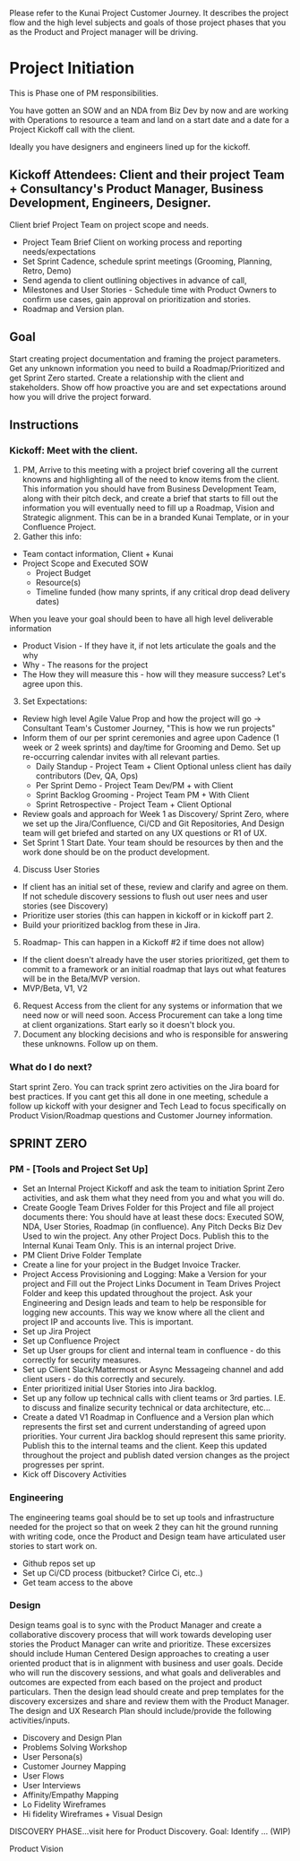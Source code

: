 Please refer to the Kunai Project Customer Journey. It describes the project flow and the high level subjects and goals of those project phases that you as the Product and Project manager will be driving.

# Project Initiation
This is Phase one of PM responsibilities.

You have gotten an SOW and an NDA from Biz Dev by now and are working with Operations to resource a team and land on a start date and a date for a Project Kickoff call with the client.

Ideally you have designers and engineers lined up for the kickoff.

## Kickoff Attendees: Client and their project Team + Consultancy's Product Manager, Business Development, Engineers, Designer.
Client brief Project Team on project scope and needs. 
- Project Team Brief Client on working process and reporting needs/expectations
- Set Sprint Cadence, schedule sprint meetings (Grooming, Planning, Retro, Demo)
- Send agenda to client outlining objectives in advance of call, 
- Milestones and User Stories - Schedule time with Product Owners to confirm use cases, gain approval on prioritization and stories.
- Roadmap and Version plan.
## Goal
Start creating project documentation and framing the project parameters. Get any unknown information you need to build a Roadmap/Prioritized and get Sprint Zero started. Create a relationship with the client and stakeholders. Show off how proactive you are and set expectations around how you will drive the project forward.

## Instructions
### Kickoff: Meet with the client.
1. PM, Arrive to this meeting with a project brief covering all the current knowns and highlighting all of the need to know items from the client. This information you should have from Business Development Team, along with their pitch deck, and create a brief that starts to fill out the information you will eventually need to fill up a Roadmap, Vision and Strategic alignment. This can be in a branded Kunai Template, or in your Confluence Project.
2. Gather this info:
- Team contact information, Client + Kunai
- Project Scope and Executed SOW
  - Project Budget
  - Resource(s)
  - Timeline funded (how many sprints, if any critical drop dead delivery dates) 

When you leave your goal should been to have all high level deliverable information

- Product Vision - If they have it, if not lets articulate the goals and the why
- Why - The reasons for the project 
- The How they will measure this - how will they measure success? Let's agree upon this.

3. Set Expectations:
- Review high level Agile Value Prop and how the project will go → Consultant Team's Customer Journey, "This is how we run projects"
- Inform them of our per sprint ceremonies and agree upon Cadence (1 week or 2 week sprints) and day/time for Grooming and Demo. Set up re-occurring calendar invites with all relevant parties.
  - Daily Standup - Project Team + Client Optional unless client has daily contributors (Dev, QA, Ops)
  - Per Sprint Demo - Project Team Dev/PM + with Client
  - Sprint Backlog Grooming - Project Team PM + With Client
  - Sprint Retrospective - Project Team + Client Optional
- Review goals and approach for Week 1 as Discovery/ Sprint Zero, where we set up the Jira/Confluence, Ci/CD and Git Repositories, And Design team will get briefed and started on any UX questions or R1 of UX.
- Set Sprint 1 Start Date. Your team should be resources by then and the work done should be on the product development.
4. Discuss User Stories
- If client has an initial set of these, review and clarify and agree on them. If not schedule discovery sessions to flush out user nees and user stories (see Discovery)
- Prioritize user stories (this can happen in kickoff or in kickoff part 2.
- Build your prioritized backlog from these in Jira.
5. Roadmap- This can happen in a Kickoff #2 if time does not allow)
- If the client doesn't already have the user stories prioritized, get them to commit to a framework or an initial roadmap that lays out what features will be in the Beta/MVP version. 
- MVP/Beta, V1, V2
6. Request Access from the client for any systems or information that we need now or will need soon. Access Procurement can take a long time at client organizations. Start early so it doesn't block you.
7. Document any blocking decisions and who is responsible for answering these unknowns. Follow up on them. 

### What do I do next?
Start sprint Zero. You can track sprint zero activities on the Jira board for best practices.
If you cant get this all done in one meeting, schedule a follow up kickoff with your designer and Tech Lead to focus specifically on Product Vision/Roadmap questions and Customer Journey information.


## SPRINT ZERO
### PM - [Tools and Project Set Up]
- Set an Internal Project Kickoff and ask the team to initiation Sprint Zero activities, and ask them what they need from you and what you will do. 
- Create Google Team Drives Folder for this Project and file all project documents there: You should have at least these docs: Executed SOW, NDA, User Stories, Roadmap (in confluence). Any Pitch Decks Biz Dev Used to win the project. Any other Project Docs. Publish this to the Internal Kunai Team Only. This is an internal project Drive.
- PM Client Drive Folder Template
- Create a line for your project in the Budget Invoice Tracker.
- Project Access Provisioning and Logging: Make a Version for your project and Fill out the Project Links Document in Team Drives Project Folder and keep this updated throughout the project. Ask your Engineering and Design leads and team to help be responsible for logging new accounts. This way we know where all the client and project IP and accounts live. This is important.
- Set up Jira Project
- Set up Confluence Project
- Set up User groups for client and internal team in confluence - do this correctly for security measures.
- Set up Client Slack/Mattermost or Async Messageing channel and add client users - do this correctly and securely. 
- Enter prioritized initial User Stories into Jira backlog.
- Set up any follow up technical calls with client teams or 3rd parties. I.E. to discuss and finalize security technical or data architecture, etc...
- Create a dated V1 Roadmap in Confluence and a Version plan which represents the first set and current understanding of agreed upon priorities. Your current Jira backlog should represent this same priority. Publish this to the internal teams and the client. Keep this updated throughout the project and publish dated version changes as the project progresses per sprint.
- Kick off Discovery Activities

### Engineering
The engineering teams goal should be to set up tools and infrastructure needed for the project so that on week 2 they can hit the ground running with writing code, once the Product and Design team have articulated user stories to start work on.
- Github repos set up
- Set up Ci/CD process (bitbucket? Cirlce Ci, etc..)
- Get team access to the above

### Design
Design teams goal is to sync with the Product Manager and create a collaborative discovery process that will work towards developing user stories the Product  Manager can write and prioritize. These excersizes should include Human Centered Design approaches to creating a user oriented product that is in alignment with business and user goals. Decide who will run the discovery sessions, and what goals and deliverables and outcomes are expected from each based on the project and product particulars. Then the design lead should create and prep templates for the discovery excersizes and share and review them with the Product Manager. The design and UX Research Plan should include/provide the following activities/inputs.
- Discovery and Design Plan
- Problems Solving Workshop
- User Persona(s)
- Customer Journey Mapping
- User Flows
- User Interviews
- Affinity/Empathy Mapping
- Lo Fidelity Wireframes
- Hi fidelity Wireframes + Visual Design


DISCOVERY PHASE...visit here for Product Discovery.
Goal: Identify ...
(WIP)

Product Vision
